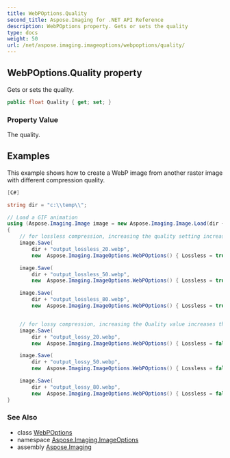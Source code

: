 ```yaml
---
title: WebPOptions.Quality
second_title: Aspose.Imaging for .NET API Reference
description: WebPOptions property. Gets or sets the quality
type: docs
weight: 50
url: /net/aspose.imaging.imageoptions/webpoptions/quality/
---
```

## WebPOptions.Quality property

Gets or sets the quality.

```csharp
public float Quality { get; set; }
```

### Property Value

The quality.

## Examples

This example shows how to create a WebP image from another raster image with different compression quality.

```csharp
[C#]

string dir = "c:\\temp\\";

// Load a GIF animation
using (Aspose.Imaging.Image image = new Aspose.Imaging.Image.Load(dir + "test.gif"))
{
    // for lossless compression, increasing the quality setting increases the compression quality and decreases the file size
    image.Save(
        dir + "output_lossless_20.webp",
        new  Aspose.Imaging.ImageOptions.WebPOptions() { Lossless = true, Quality = 20 }); // file size: 42 KB

    image.Save(
        dir + "output_lossless_50.webp",
        new  Aspose.Imaging.ImageOptions.WebPOptions() { Lossless = true, Quality = 50 }); // file size: 41 KB

    image.Save(
        dir + "output_lossless_80.webp",
        new  Aspose.Imaging.ImageOptions.WebPOptions() { Lossless = true, Quality = 80 }); // file size: 40 KB


    // for lossy compression, increasing the Quality value increases the image quality and increases the file size
    image.Save(
        dir + "output_lossy_20.webp",
        new  Aspose.Imaging.ImageOptions.WebPOptions() { Lossless = false, Quality = 20 }); // file size: 24 KB

    image.Save(
        dir + "output_lossy_50.webp",
        new  Aspose.Imaging.ImageOptions.WebPOptions() { Lossless = false, Quality = 50 }); // file size: 36 KB

    image.Save(
        dir + "output_lossy_80.webp",
        new  Aspose.Imaging.ImageOptions.WebPOptions() { Lossless = false, Quality = 80 }); // file size: 51 KB
}
```

### See Also

* class [WebPOptions](../)
* namespace [Aspose.Imaging.ImageOptions](../../webpoptions/)
* assembly [Aspose.Imaging](../../../)


